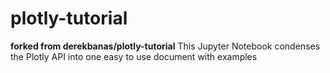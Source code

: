 # plotly-tutorial
**forked from derekbanas/plotly-tutorial**
This Jupyter Notebook condenses the Plotly API into one easy to use document with examples
